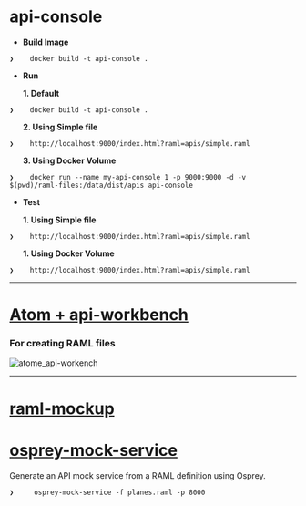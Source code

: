 # api-console

* **Build Image**
 
```
❯    docker build -t api-console .

```
* **Run**

<ol>  <B> 1. Default</B></ol>


```
❯    docker build -t api-console .

```

<ol>  <B> 2. Using Simple file</B></ol>


```
❯    http://localhost:9000/index.html?raml=apis/simple.raml 

```

<ol>  <B> 3. Using Docker Volume</B></ol>


```
❯    docker run --name my-api-console_1 -p 9000:9000 -d -v $(pwd)/raml-files:/data/dist/apis api-console

```

* **Test**

<ol>  <B> 1. Using Simple file</B></ol>
 
```
❯    http://localhost:9000/index.html?raml=apis/simple.raml 

```

<ol>  <B> 1. Using Docker Volume</B></ol>
 
```
❯    http://localhost:9000/index.html?raml=apis/simple.raml 

```
 
-------------------------------------------------------------

# [Atom + api-workbench](https://atom.io/packages/api-workbench)

### For creating RAML files

![atome_api-workench](https://cloud.githubusercontent.com/assets/7684497/18092803/07ad9fea-6ece-11e6-8704-bba0cfed66cb.png)


-------------------------------------------------------------

# [raml-mockup](https://www.npmjs.com/package/raml-mockup)

# [osprey-mock-service](https://github.com/mulesoft-labs/osprey-mock-service)  

  Generate an API mock service from a RAML definition using Osprey.

```
❯     osprey-mock-service -f planes.raml -p 8000

```  
  


